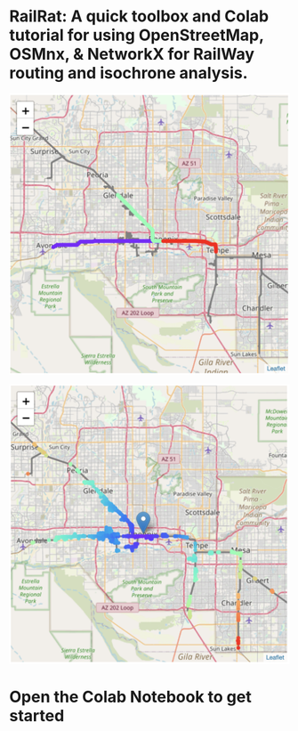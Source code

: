# RailRat: A quick toolbox and Colab tutorial for using OpenStreetMap, OSMnx, & NetworkX for RailWay routing and isochrone analysis.

![Routes](Images/routes.png)

![Isochrones](Images/isochrone.png)

# Open the Colab Notebook to get started
